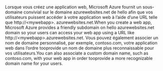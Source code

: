 <span data-ttu-id="d5b5e-101">Lorsque vous créez une application web, Microsoft Azure fournit un sous-domaine convivial sur le domaine azurewebsites.net de hello afin que vos utilisateurs puissent accéder à votre application web à l’aide d’une URL telle que http://&lt;mywebapp&gt;. azurewebsites.net.</span><span class="sxs-lookup"><span data-stu-id="d5b5e-101">When you create a web app, Microsoft Azure provides a friendly subdomain on hello azurewebsites.net domain so your users can access your web app using a URL like http://&lt;mywebapp&gt;.azurewebsites.net.</span></span> <span data-ttu-id="d5b5e-102">Vous pouvez également associer un nom de domaine personnalisé, par exemple, contoso.com, votre application web dans l’ordre tooprovide un nom de domaine plus reconnaissable pour vos utilisateurs.</span><span class="sxs-lookup"><span data-stu-id="d5b5e-102">You can also associate a custom domain name, such as contoso.com, with your web app in order tooprovide a more recognizable domain name for your users.</span></span>

